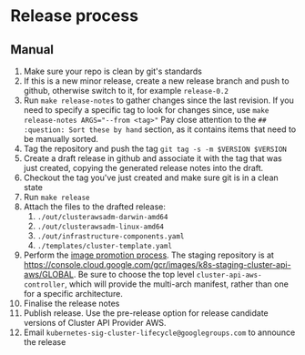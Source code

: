 # Release process

## Manual

1. Make sure your repo is clean by git's standards
2. If this is a new minor release, create a new release branch and push to github, otherwise switch to it, for example `release-0.2`
3. Run `make release-notes` to gather changes since the last revision. If you need to specify a specific tag to look for changes
   since, use `make release-notes ARGS="--from <tag>"` Pay close attention to the `## :question: Sort these by hand` section, as it contains items that need to be manually sorted.
4. Tag the repository and push the tag `git tag -s -m $VERSION $VERSION`
5. Create a draft release in github and associate it with the tag that was just created, copying the generated release notes into
   the draft.
6. Checkout the tag you've just created and make sure git is in a clean state
7. Run `make release`
8. Attach the files to the drafted release:
    1. `./out/clusterawsadm-darwin-amd64`
    2. `./out/clusterawsadm-linux-amd64`
    3. `./out/infrastructure-components.yaml`
    4. `./templates/cluster-template.yaml`
9.  Perform the [image promotion process](https://github.com/kubernetes/k8s.io/tree/master/k8s.gcr.io#image-promoter).
    The staging repository is at https://console.cloud.google.com/gcr/images/k8s-staging-cluster-api-aws/GLOBAL. Be
    sure to choose the top level `cluster-api-aws-controller`, which will provide the multi-arch manifest, rather than one for a specific architecture.
10.  Finalise the release notes
11.  Publish release. Use the pre-release option for release
    candidate versions of Cluster API Provider AWS.
12.  Email `kubernetes-sig-cluster-lifecycle@googlegroups.com` to announce the release
